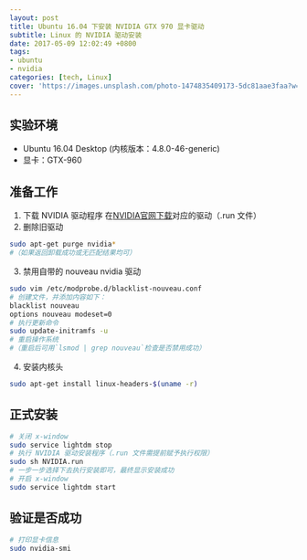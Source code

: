 ```yaml
---
layout: post
title: Ubuntu 16.04 下安装 NVIDIA GTX 970 显卡驱动
subtitle: Linux 的 NVIDIA 驱动安装
date: 2017-05-09 12:02:49 +0800
tags:
- ubuntu
- nvidia
categories: [tech, Linux]
cover: 'https://images.unsplash.com/photo-1474835409173-5dc81aae3faa?w=1600&h=900'
---
```

## 实验环境

- Ubuntu 16.04 Desktop (内核版本：4.8.0-46-generic)
- 显卡：GTX-960

## 准备工作

1. 下载 NVIDIA 驱动程序
在[NVIDIA官网下载](http://www.nvidia.cn/Download/index.aspx?lang=cn)对应的驱动（.run 文件）
2. 删除旧驱动
```bash
sudo apt-get purge nvidia*
#（如果返回卸载成功或无匹配结果均可）
```
3. 禁用自带的 nouveau nvidia 驱动
```bash
sudo vim /etc/modprobe.d/blacklist-nouveau.conf
# 创建文件，并添加内容如下：
blacklist nouveau
options nouveau modeset=0
# 执行更新命令
sudo update-initramfs -u
# 重启操作系统
#（重启后可用`lsmod | grep nouveau`检查是否禁用成功）
```
4. 安装内核头
```bash
sudo apt-get install linux-headers-$(uname -r)
```

## 正式安装

```bash
# 关闭 x-window
sudo service lightdm stop
# 执行 NVIDIA 驱动安装程序（.run 文件需提前赋予执行权限）
sudo sh NVIDIA.run
# 一步一步选择下去执行安装即可，最终显示安装成功
# 开启 x-window
sudo service lightdm start
```

## 验证是否成功

```bash
# 打印显卡信息
sudo nvidia-smi
```
